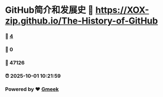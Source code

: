 # GitHub简介和发展史 :link: https://XOX-zip.github.io/The-History-of-GitHub 
### :page_facing_up: [4](https://XOX-zip.github.io/The-History-of-GitHub/tag.html) 
### :speech_balloon: 0 
### :hibiscus: 47126 
### :alarm_clock: 2025-10-01 10:21:59 
### Powered by :heart: [Gmeek](https://github.com/Meekdai/Gmeek)

